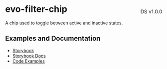 <h1 style='display: flex; justify-content: space-between; align-items: center;'>
    <span>
        evo-filter-chip
    </span>
    <span style='font-weight: normal; font-size: medium; margin-bottom: -15px;'>
        DS v1.0.0
    </span>
</h1>

A chip used to toggle between active and inactive states.

## Examples and Documentation

- [Storybook](https://ebay.github.io/evo-web/ebayui-core/?path=/story/building-blocks-evo-filter-chip)
- [Storybook Docs](https://ebay.github.io/evo-web/ebayui-core/?path=/docs/building-blocks-evo-filter-chip)
- [Code Examples](https://github.com/eBay/evo-web/tree/main/packages/ebayui-core/src/components/evo-filter-chip/examples)
